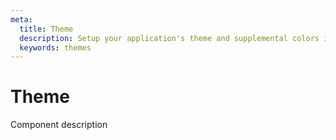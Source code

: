 ```yaml
---
meta:
  title: Theme
  description: Setup your application's theme and supplemental colors in a flash.
  keywords: themes
---
```


# Theme
Component description

<entry-ad />

<doc-footer />
